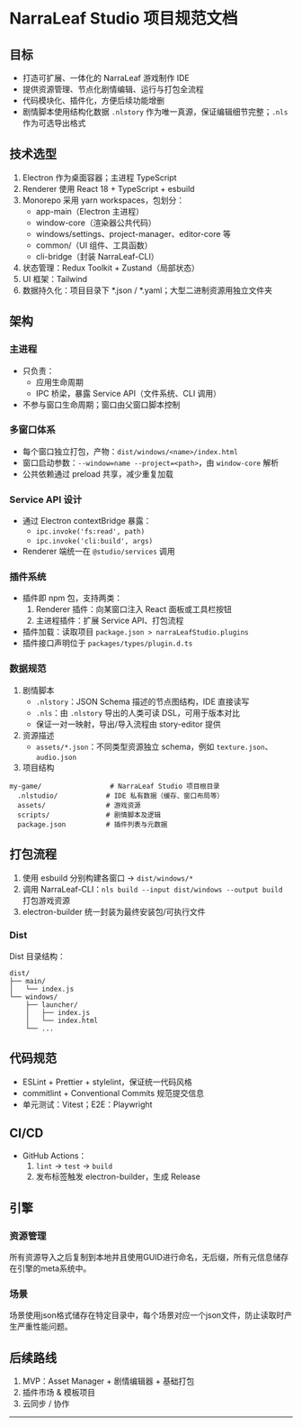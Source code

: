 # NarraLeaf Studio 项目规范文档

## 目标

- 打造可扩展、一体化的 NarraLeaf 游戏制作 IDE
- 提供资源管理、节点化剧情编辑、运行与打包全流程
- 代码模块化、插件化，方便后续功能增删
- 剧情脚本使用结构化数据 `.nlstory` 作为唯一真源，保证编辑细节完整；`.nls` 作为可选导出格式

## 技术选型

1. Electron 作为桌面容器；主进程 TypeScript
2. Renderer 使用 React 18 + TypeScript + esbuild
3. Monorepo 采用 yarn workspaces，包划分：
   - app-main（Electron 主进程）
   - window-core（渲染器公共代码）
   - windows/settings、project-manager、editor-core 等
   - common/（UI 组件、工具函数）
   - cli-bridge（封装 NarraLeaf-CLI）
4. 状态管理：Redux Toolkit + Zustand（局部状态）
5. UI 框架：Tailwind
6. 数据持久化：项目目录下 *.json / *.yaml；大型二进制资源用独立文件夹

## 架构

### 主进程

- 只负责：
  - 应用生命周期
  - IPC 桥梁，暴露 Service API（文件系统、CLI 调用）
- 不参与窗口生命周期；窗口由父窗口脚本控制

### 多窗口体系

- 每个窗口独立打包，产物：`dist/windows/<name>/index.html`
- 窗口启动参数：`--window=name --project=<path>`，由 `window-core` 解析
- 公共依赖通过 preload 共享，减少重复加载

### Service API 设计

- 通过 Electron contextBridge 暴露：
  - `ipc.invoke('fs:read', path)`
  - `ipc.invoke('cli:build', args)`
- Renderer 端统一在 `@studio/services` 调用

### 插件系统

- 插件即 npm 包，支持两类：
  1. Renderer 插件：向某窗口注入 React 面板或工具栏按钮
  2. 主进程插件：扩展 Service API、打包流程
- 插件加载：读取项目 `package.json > narraLeafStudio.plugins`
- 插件接口声明位于 `packages/types/plugin.d.ts`

### 数据规范

1. 剧情脚本
   - `.nlstory`：JSON Schema 描述的节点图结构，IDE 直接读写
   - `.nls`：由 `.nlstory` 导出的人类可读 DSL，可用于版本对比
   - 保证一对一映射，导出/导入流程由 story-editor 提供
2. 资源描述
   - `assets/*.json`：不同类型资源独立 schema，例如 `texture.json`、`audio.json`
3. 项目结构
```text
my-game/                 # NarraLeaf Studio 项目根目录
  .nlstudio/            # IDE 私有数据（缓存、窗口布局等）
  assets/               # 游戏资源
  scripts/              # 剧情脚本及逻辑
  package.json          # 插件列表与元数据
```

## 打包流程

1. 使用 esbuild 分别构建各窗口 → `dist/windows/*`
2. 调用 NarraLeaf-CLI：`nls build --input dist/windows --output build` 打包游戏资源
3. electron-builder 统一封装为最终安装包/可执行文件

### Dist

Dist 目录结构：
```text
dist/
├── main/
│   └── index.js
└── windows/
    ├── launcher/
    │   ├── index.js
    │   └── index.html
    └── ...
```
## 代码规范

- ESLint + Prettier + stylelint，保证统一代码风格
- commitlint + Conventional Commits 规范提交信息
- 单元测试：Vitest；E2E：Playwright

## CI/CD

- GitHub Actions：
  1. `lint` → `test` → `build`
  2. 发布标签触发 electron-builder，生成 Release

## 引擎

### 资源管理

所有资源导入之后复制到本地并且使用GUID进行命名，无后缀，所有元信息储存在引擎的meta系统中。

### 场景

场景使用json格式储存在特定目录中，每个场景对应一个json文件，防止读取时产生严重性能问题。

## 后续路线

1. MVP：Asset Manager + 剧情编辑器 + 基础打包
2. 插件市场 & 模板项目
3. 云同步 / 协作

---
